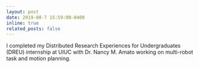 ```yaml
---
layout: post
date: 2019-08-7 15:59:00-0400
inline: true
related_posts: false
---
```


I completed my Distributed Research Experiences for Undergraduates (DREU) internship at UIUC with Dr. Nancy M. Amato working on multi-robot task and motion planning. 
